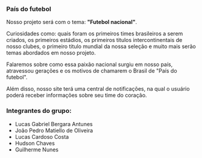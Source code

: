 ### País do futebol

Nosso projeto será com o tema: **"Futebol nacional"**.

Curiosidades como: quais foram os primeiros times brasileiros a serem criados, os primeiros estádios, os primeiros titulos intercontinentais de nosso clubes, o primeiro titulo mundial da nossa seleção e muito mais serão temas abordados em nosso projeto.

Falaremos sobre como essa paixão nacional surgiu em nosso país, atravessou gerações e os motivos de chamarem o Brasil de "País do futebol".

Além disso, nosso site terá uma central de notificações, na qual o usuário poderá receber informações sobre seu time do coração.

### Integrantes do grupo:
* Lucas Gabriel Bergara Antunes
* João Pedro Matiello de Oliveira
* Lucas Cardoso Costa
* Hudson Chaves
* Guilherme Nunes
